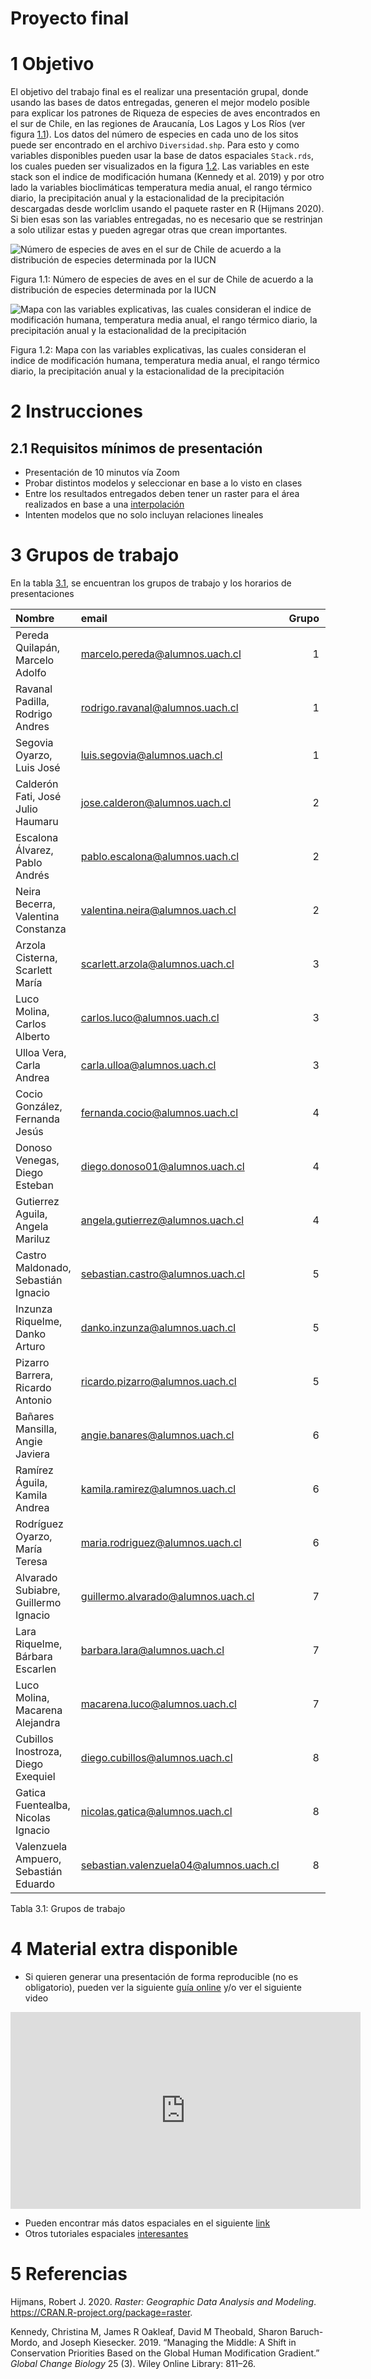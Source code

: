 Proyecto final
================

# 1 Objetivo

El objetivo del trabajo final es el realizar una presentación grupal,
donde usando las bases de datos entregadas, generen el mejor modelo
posible para explicar los patrones de Riqueza de especies de aves
encontrados en el sur de Chile, en las regiones de Araucanía, Los Lagos
y Los Ríos (ver figura <a href="#fig:Diversidad">1.1</a>). Los datos del
número de especies en cada uno de los sitos puede ser encontrado en el
archivo `Diversidad.shp`. Para esto y como variables disponibles pueden
usar la base de datos espaciales `Stack.rds`, los cuales pueden ser
visualizados en la figura <a href="#fig:Variables">1.2</a>. Las
variables en este stack son el indice de modificación humana (Kennedy et
al. 2019) y por otro lado la variables bioclimáticas temperatura media
anual, el rango térmico diario, la precipitación anual y la
estacionalidad de la precipitación descargadas desde worlclim usando el
paquete raster en R (Hijmans 2020). Si bien esas son las variables
entregadas, no es necesario que se restrinjan a solo utilizar estas y
pueden agregar otras que crean
importantes.

<div class="figure">

<img src="README_files/figure-gfm/Diversidad-1.png" alt="Número de especies de aves en el sur de Chile de acuerdo a la distribución de especies determinada por la IUCN"  />

<p class="caption">

Figura 1.1: Número de especies de aves en el sur de Chile de acuerdo a
la distribución de especies determinada por la
IUCN

</p>

</div>

<div class="figure">

<img src="README_files/figure-gfm/Variables-1.png" alt="Mapa con las variables explicativas, las cuales consideran el indice de modificación humana, temperatura media anual, el rango térmico diario, la precipitación anual y la estacionalidad de la precipitación"  />

<p class="caption">

Figura 1.2: Mapa con las variables explicativas, las cuales consideran
el indice de modificación humana, temperatura media anual, el rango
térmico diario, la precipitación anual y la estacionalidad de la
precipitación

</p>

</div>

# 2 Instrucciones

## 2.1 Requisitos mínimos de presentación

  - Presentación de 10 minutos vía Zoom
  - Probar distintos modelos y seleccionar en base a lo visto en clases
  - Entre los resultados entregados deben tener un raster para el área
    realizados en base a una
    [interpolación](https://youtu.be/AjWvI9P6jos)
  - Intenten modelos que no solo incluyan relaciones lineales

# 3 Grupos de trabajo

En la tabla <a href="#tab:Grupos">3.1</a>, se encuentran los grupos de
trabajo y los horarios de
presentaciones

| Nombre                                | email                                    | Grupo | Presentacion        |
| :------------------------------------ | :--------------------------------------- | ----: | :------------------ |
| Pereda Quilapán, Marcelo Adolfo       | <marcelo.pereda@alumnos.uach.cl>         |     1 | 2021-01-18 10:00:00 |
| Ravanal Padilla, Rodrigo Andres       | <rodrigo.ravanal@alumnos.uach.cl>        |     1 | 2021-01-18 10:00:00 |
| Segovia Oyarzo, Luis José             | <luis.segovia@alumnos.uach.cl>           |     1 | 2021-01-18 10:00:00 |
| Calderón Fati, José Julio Haumaru     | <jose.calderon@alumnos.uach.cl>          |     2 | 2021-01-18 10:20:00 |
| Escalona Álvarez, Pablo Andrés        | <pablo.escalona@alumnos.uach.cl>         |     2 | 2021-01-18 10:20:00 |
| Neira Becerra, Valentina Constanza    | <valentina.neira@alumnos.uach.cl>        |     2 | 2021-01-18 10:20:00 |
| Arzola Cisterna, Scarlett María       | <scarlett.arzola@alumnos.uach.cl>        |     3 | 2021-01-18 10:40:00 |
| Luco Molina, Carlos Alberto           | <carlos.luco@alumnos.uach.cl>            |     3 | 2021-01-18 10:40:00 |
| Ulloa Vera, Carla Andrea              | <carla.ulloa@alumnos.uach.cl>            |     3 | 2021-01-18 10:40:00 |
| Cocio González, Fernanda Jesús        | <fernanda.cocio@alumnos.uach.cl>         |     4 | 2021-01-18 11:00:00 |
| Donoso Venegas, Diego Esteban         | <diego.donoso01@alumnos.uach.cl>         |     4 | 2021-01-18 11:00:00 |
| Gutierrez Aguila, Angela Mariluz      | <angela.gutierrez@alumnos.uach.cl>       |     4 | 2021-01-18 11:00:00 |
| Castro Maldonado, Sebastián Ignacio   | <sebastian.castro@alumnos.uach.cl>       |     5 | 2021-01-18 11:20:00 |
| Inzunza Riquelme, Danko Arturo        | <danko.inzunza@alumnos.uach.cl>          |     5 | 2021-01-18 11:20:00 |
| Pizarro Barrera, Ricardo Antonio      | <ricardo.pizarro@alumnos.uach.cl>        |     5 | 2021-01-18 11:20:00 |
| Bañares Mansilla, Angie Javiera       | <angie.banares@alumnos.uach.cl>          |     6 | 2021-01-18 11:40:00 |
| Ramírez Águila, Kamila Andrea         | <kamila.ramirez@alumnos.uach.cl>         |     6 | 2021-01-18 11:40:00 |
| Rodríguez Oyarzo, María Teresa        | <maria.rodriguez@alumnos.uach.cl>        |     6 | 2021-01-18 11:40:00 |
| Alvarado Subiabre, Guillermo Ignacio  | <guillermo.alvarado@alumnos.uach.cl>     |     7 | 2021-01-18 12:00:00 |
| Lara Riquelme, Bárbara Escarlen       | <barbara.lara@alumnos.uach.cl>           |     7 | 2021-01-18 12:00:00 |
| Luco Molina, Macarena Alejandra       | <macarena.luco@alumnos.uach.cl>          |     7 | 2021-01-18 12:00:00 |
| Cubillos Inostroza, Diego Exequiel    | <diego.cubillos@alumnos.uach.cl>         |     8 | 2021-01-18 12:20:00 |
| Gatica Fuentealba, Nicolas Ignacio    | <nicolas.gatica@alumnos.uach.cl>         |     8 | 2021-01-18 12:20:00 |
| Valenzuela Ampuero, Sebastián Eduardo | <sebastian.valenzuela04@alumnos.uach.cl> |     8 | 2021-01-18 12:20:00 |

Tabla 3.1: Grupos de trabajo

# 4 Material extra disponible

  - Si quieren generar una presentación de forma reproducible (no es
    obligatorio), pueden ver la siguiente [guía
    online](https://bookdown.org/yihui/rmarkdown/presentations.html) y/o
    ver el siguiente
video

<iframe width="560" height="315" src="https://www.youtube.com/embed/2fg_X0d6SRA" frameborder="0" allow="accelerometer; autoplay; clipboard-write; encrypted-media; gyroscope; picture-in-picture" allowfullscreen>

</iframe>

  - Pueden encontrar más datos espaciales en el siguiente
    [link](https://gisgeography.com/best-free-gis-data-sources-raster-vector/)
  - Otros tutoriales espaciales
    [interesantes](https://youtu.be/dQw4w9WgXcQ)

# 5 Referencias

<div id="refs" class="references">

<div id="ref-Hijman2020">

Hijmans, Robert J. 2020. *Raster: Geographic Data Analysis and
Modeling*. <https://CRAN.R-project.org/package=raster>.

</div>

<div id="ref-kennedy2019managing">

Kennedy, Christina M, James R Oakleaf, David M Theobald, Sharon
Baruch-Mordo, and Joseph Kiesecker. 2019. “Managing the Middle: A Shift
in Conservation Priorities Based on the Global Human Modification
Gradient.” *Global Change Biology* 25 (3). Wiley Online Library: 811–26.

</div>

</div>
